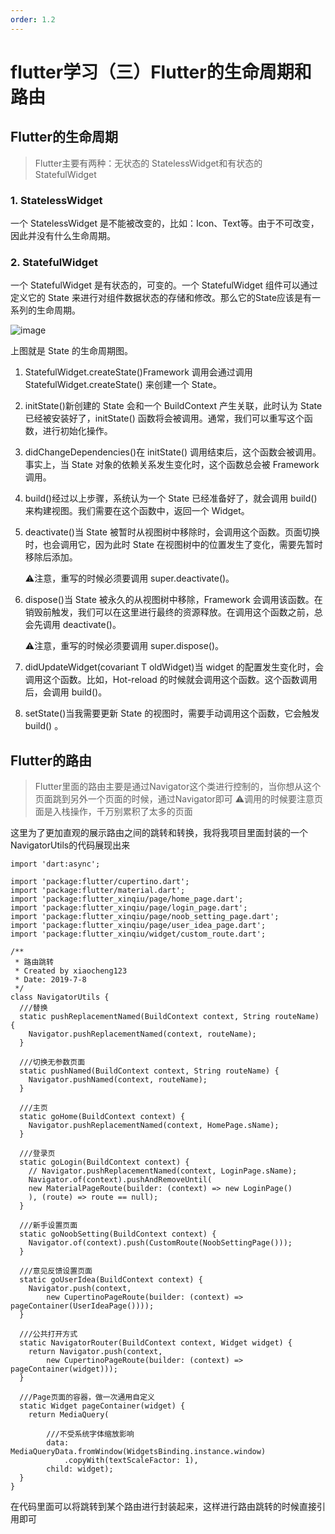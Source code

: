 ```yaml
---
order: 1.2
---
```


# flutter学习（三）Flutter的生命周期和路由

## Flutter的生命周期

> Flutter主要有两种：无状态的 StatelessWidget和有状态的 StatefulWidget

### 1. StatelessWidget

一个 StatelessWidget 是不能被改变的，比如：Icon、Text等。由于不可改变，因此并没有什么生命周期。

### 2. StatefulWidget

一个 StatefulWidget 是有状态的，可变的。一个 StatefulWidget 组件可以通过定义它的 State 来进行对组件数据状态的存储和修改。那么它的State应该是有一系列的生命周期。

![image](https://user-gold-cdn.xitu.io/2019/4/6/169f0af0a1b78bef?imageView2/0/w/1280/h/960/format/webp/ignore-error/1)

上图就是 State 的生命周期图。

1. StatefulWidget.createState()Framework 调用会通过调用 StatefulWidget.createState() 来创建一个 State。

2. initState()新创建的 State 会和一个 BuildContext 产生关联，此时认为 State 已经被安装好了，initState() 函数将会被调用。通常，我们可以重写这个函数，进行初始化操作。

3. didChangeDependencies()在 initState() 调用结束后，这个函数会被调用。事实上，当 State 对象的依赖关系发生变化时，这个函数总会被 Framework 调用。
4. build()经过以上步骤，系统认为一个 State 已经准备好了，就会调用 build() 来构建视图。我们需要在这个函数中，返回一个 Widget。

5. deactivate()当 State 被暂时从视图树中移除时，会调用这个函数。页面切换时，也会调用它，因为此时 State 在视图树中的位置发生了变化，需要先暂时移除后添加。

   ⚠️注意，重写的时候必须要调用 super.deactivate()。
6. dispose()当 State 被永久的从视图树中移除，Framework 会调用该函数。在销毁前触发，我们可以在这里进行最终的资源释放。在调用这个函数之前，总会先调用 deactivate()。

    ⚠️注意，重写的时候必须要调用 super.dispose()。
7. didUpdateWidget(covariant T oldWidget)当 widget 的配置发生变化时，会调用这个函数。比如，Hot-reload 的时候就会调用这个函数。这个函数调用后，会调用 build()。

8. setState()当我需要更新 State 的视图时，需要手动调用这个函数，它会触发 build() 。

## Flutter的路由

> Flutter里面的路由主要是通过Navigator这个类进行控制的，当你想从这个页面跳到另外一个页面的时候，通过Navigator即可
   ⚠️调用的时候要注意页面是入栈操作，千万别累积了太多的页面

这里为了更加直观的展示路由之间的跳转和转换，我将我项目里面封装的一个NavigatorUtils的代码展现出来

```
import 'dart:async';

import 'package:flutter/cupertino.dart';
import 'package:flutter/material.dart';
import 'package:flutter_xinqiu/page/home_page.dart';
import 'package:flutter_xinqiu/page/login_page.dart';
import 'package:flutter_xinqiu/page/noob_setting_page.dart';
import 'package:flutter_xinqiu/page/user_idea_page.dart';
import 'package:flutter_xinqiu/widget/custom_route.dart';

/**
 * 路由跳转
 * Created by xiaocheng123
 * Date: 2019-7-8
 */
class NavigatorUtils {
  ///替换
  static pushReplacementNamed(BuildContext context, String routeName) {
    Navigator.pushReplacementNamed(context, routeName);
  }

  ///切换无参数页面
  static pushNamed(BuildContext context, String routeName) {
    Navigator.pushNamed(context, routeName);
  }

  ///主页
  static goHome(BuildContext context) {
    Navigator.pushReplacementNamed(context, HomePage.sName);
  }

  ///登录页
  static goLogin(BuildContext context) {
    // Navigator.pushReplacementNamed(context, LoginPage.sName);
    Navigator.of(context).pushAndRemoveUntil(
    new MaterialPageRoute(builder: (context) => new LoginPage()
    ), (route) => route == null);
  }

  ///新手设置页面
  static goNoobSetting(BuildContext context) {
    Navigator.of(context).push(CustomRoute(NoobSettingPage()));
  }

  ///意见反馈设置页面
  static goUserIdea(BuildContext context) {
    Navigator.push(context,
        new CupertinoPageRoute(builder: (context) => pageContainer(UserIdeaPage())));
  }

  ///公共打开方式
  static NavigatorRouter(BuildContext context, Widget widget) {
    return Navigator.push(context,
        new CupertinoPageRoute(builder: (context) => pageContainer(widget)));
  }

  ///Page页面的容器，做一次通用自定义
  static Widget pageContainer(widget) {
    return MediaQuery(

        ///不受系统字体缩放影响
        data: MediaQueryData.fromWindow(WidgetsBinding.instance.window)
            .copyWith(textScaleFactor: 1),
        child: widget);
  }
}

```

在代码里面可以将跳转到某个路由进行封装起来，这样进行路由跳转的时候直接引用即可